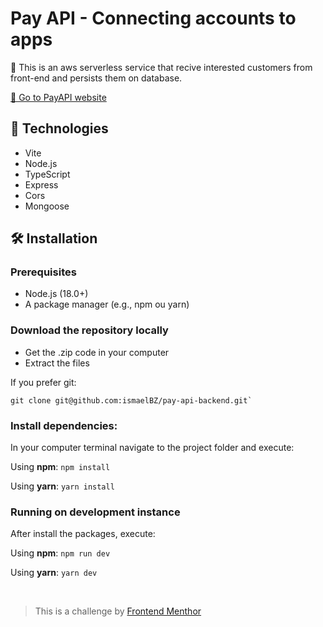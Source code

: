 # Pay API - Connecting accounts to apps

🥨  This is an aws serverless service that recive interested customers from front-end and persists them on database.  

[🔗 Go to PayAPI website](https://ismaelbz.github.io/pay-api/) 


## 🚀 Technologies

- Vite
- Node.js
- TypeScript
- Express
- Cors
- Mongoose


## 🛠️ Installation

### Prerequisites

- Node.js (18.0+)
- A package manager (e.g., npm ou yarn)

### Download the repository locally

- Get the .zip code in your computer
- Extract the files

If you prefer git:

```
git clone git@github.com:ismaelBZ/pay-api-backend.git`
```

### Install dependencies:

In your computer terminal navigate to the project folder and execute:

Using **npm**: `npm install`

Using **yarn**: `yarn install`

### Running on development instance

After install the packages, execute:

Using **npm**: `npm run dev`

Using **yarn**: `yarn dev`

<br>

>  This is a challenge by [Frontend Menthor](https://www.frontendmentor.io/)

<br>
